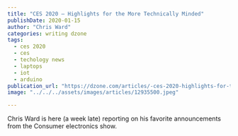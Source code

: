 ```yaml
---
title: "CES 2020 — Highlights for the More Technically Minded"
publishDate: 2020-01-15
author: "Chris Ward"
categories: writing dzone
tags:
  - ces 2020
  - ces
  - techology news
  - laptops
  - iot
  - arduino
publication_url: "https://dzone.com/articles/-ces-2020-highlights-for-the-more-technically-mind"
image: "../../../assets/images/articles/12935500.jpeg"

---
```

Chris Ward is here (a week late) reporting on his favorite announcements from the Consumer electronics show.

